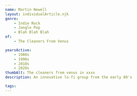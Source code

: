 ```yaml
---
name: Martin Newell
layout: individualArticle.njk
genre:
    - Indie Rock
    - Jangle Pop
    - Blah Blah Blah
of:
    - The Cleaners From Venus

yearsActive: 
    - 1980s
    - 1990s
    - 2010s
    - 2020s
thumbAlt: The cleaners from venus in xxxx
description: An innovative lo-fi group from the early 80's

tags: 
---
```


